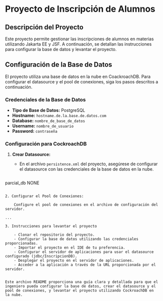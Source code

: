 # Proyecto de Inscripción de Alumnos

## Descripción del Proyecto

Este proyecto permite gestionar las inscripciones de alumnos en materias utilizando Jakarta EE y JSF. 
A continuación, se detallan las instrucciones para configurar la base de datos y levantar el proyecto.

## Configuración de la Base de Datos

El proyecto utiliza una base de datos en la nube en CoackroachDB. Para configurar el datasource y el pool de conexiones, siga los pasos descritos a continuación.

### Credenciales de la Base de Datos

- **Tipo de Base de Datos:** PostgreSQL 
- **Hostname:** `hostname.de.la.base.de.datos.com`
- **Database:** `nombre_de_base_de_datos`
- **Username:** `nombre_de_usuario`
- **Password:** `contraseña`

### Configuración para CockroachDB

1. **Crear Datasource:**
   - En el archivo `persistence.xml` del proyecto, asegúrese de configurar el datasource con las credenciales de la base de datos en la nube.

   ```xml
<?xml version="1.0" encoding="UTF-8"?>
<persistence version="3.0"
	xmlns="https://jakarta.ee/xml/ns/persistence"
	xmlns:xsi="http://www.w3.org/2001/XMLSchema-instance" xsi:schemaLocation="https://jakarta.ee/xml/ns/persistence https://jakarta.ee/xml/ns/persistence/persistence_3_0.xsd">
	<!-- Define Persistence Unit -->
	<persistence-unit name="db_parcial" transaction-type="JTA">
		<jta-data-source>parcial_db</jta-data-source>
		<shared-cache-mode>NONE</shared-cache-mode>
		<properties></properties>
	</persistence-unit>
</persistence>
```

2. Configurar el Pool de Conexiones:

    Configure el pool de conexiones en el archivo de configuración del servidor.

...

3. Instrucciones para levantar el proyecto

    - Clonar el repositorio del proyecto.
    - Configurar la base de datos utilizando las credenciales proporcionadas.
    - Importar el proyecto en el IDE de tu preferencia.
    - Configurar el servidor de aplicaciones para usar el datasource configurado (jdbc/InscripcionDB).
    - Desplegar el proyecto en el servidor de aplicaciones.
    - Acceder a la aplicación a través de la URL proporcionada por el servidor.


Este archivo README proporciona una guía clara y detallada para que el ingeniero pueda configurar la base de datos, crear el datasource y el pool de conexiones, y levantar el proyecto utilizando CockroachDB en la nube. 
